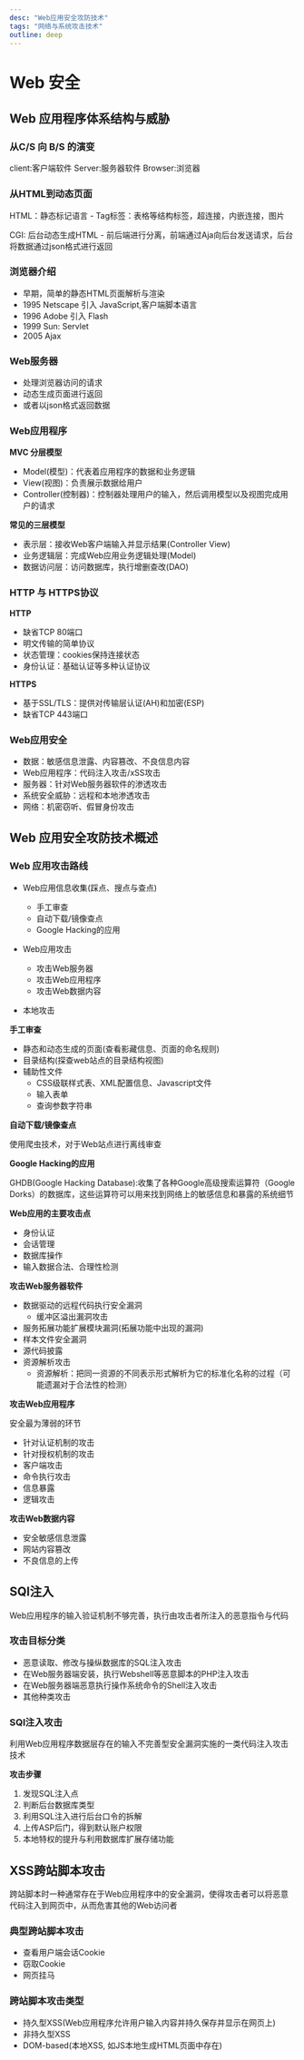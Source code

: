 ```yaml
---
desc: "Web应用安全攻防技术"
tags: "网络与系统攻击技术"
outline: deep
---
```


# Web 安全

## Web 应用程序体系结构与威胁

### 从C/S 向 B/S 的演变

client:客户端软件
Server:服务器软件
Browser:浏览器

### 从HTML到动态页面

HTML：静态标记语言
    - Tag标签：表格等结构标签，超连接，内嵌连接，图片

CGI: 后台动态生成HTML
    - 前后端进行分离，前端通过Aja向后台发送请求，后台将数据通过json格式进行返回

### 浏览器介绍

- 早期，简单的静态HTML页面解析与渲染
- 1995 Netscape 引入 JavaScript,客户端脚本语言
- 1996 Adobe 引入 Flash
- 1999 Sun: Servlet
- 2005 Ajax
  
### Web服务器

- 处理浏览器访问的请求
- 动态生成页面进行返回
- 或者以json格式返回数据

### Web应用程序

**MVC 分层模型**
- Model(模型)：代表着应用程序的数据和业务逻辑
- View(视图)：负责展示数据给用户
- Controller(控制器)：控制器处理用户的输入，然后调用模型以及视图完成用户的请求

**常见的三层模型**
- 表示层：接收Web客户端输入并显示结果(Controller View)
- 业务逻辑层：完成Web应用业务逻辑处理(Model)
- 数据访问层：访问数据库，执行增删查改(DAO) 
### HTTP 与 HTTPS协议

**HTTP**
- 缺省TCP 80端口
- 明文传输的简单协议
- 状态管理：cookies保持连接状态
- 身份认证：基础认证等多种认证协议

**HTTPS**
- 基于SSL/TLS：提供对传输层认证(AH)和加密(ESP)
- 缺省TCP 443端口


### Web应用安全

- 数据：敏感信息泄露、内容篡改、不良信息内容
- Web应用程序：代码注入攻击/xSS攻击
- 服务器：针对Web服务器软件的渗透攻击
- 系统安全威胁：远程和本地渗透攻击
- 网络：机密窃听、假冒身份攻击

## Web 应用安全攻防技术概述

### Web 应用攻击路线
- Web应用信息收集(踩点、搜点与查点)
  - 手工审查
  - 自动下载/镜像查点
  - Google Hacking的应用
  
- Web应用攻击
  - 攻击Web服务器
  - 攻击Web应用程序
  - 攻击Web数据内容
- 本地攻击

**手工审查**
- 静态和动态生成的页面(查看影藏信息、页面的命名规则)
- 目录结构(探查web站点的目录结构视图)
- 辅助性文件
  - CSS级联样式表、XML配置信息、Javascript文件
  - 输入表单
  - 查询参数字符串

**自动下载/镜像查点**

使用爬虫技术，对于Web站点进行离线审查

**Google Hacking的应用**

GHDB(Google Hacking Database):收集了各种Google高级搜索运算符（Google Dorks）的数据库，这些运算符可以用来找到网络上的敏感信息和暴露的系统细节

**Web应用的主要攻击点**
- 身份认证
- 会话管理
- 数据库操作
- 输入数据合法、合理性检测


**攻击Web服务器软件**

- 数据驱动的远程代码执行安全漏洞
  - 缓冲区溢出漏洞攻击
- 服务拓展功能扩展模块漏洞(拓展功能中出现的漏洞)
- 样本文件安全漏洞
- 源代码披露
- 资源解析攻击
  - 资源解析：把同一资源的不同表示形式解析为它的标准化名称的过程（可能遗漏对于合法性的检测）

**攻击Web应用程序**

安全最为薄弱的环节

- 针对认证机制的攻击
- 针对授权机制的攻击
- 客户端攻击
- 命令执行攻击
- 信息暴露
- 逻辑攻击

**攻击Web数据内容**
- 安全敏感信息泄露
- 网站内容篡改
- 不良信息的上传


## SQl注入

Web应用程序的输入验证机制不够完善，执行由攻击者所注入的恶意指令与代码

### 攻击目标分类

- 恶意读取、修改与操纵数据库的SQL注入攻击
- 在Web服务器端安装，执行Webshell等恶意脚本的PHP注入攻击
- 在Web服务器端恶意执行操作系统命令的Shell注入攻击
- 其他种类攻击

### SQl注入攻击

利用Web应用程序数据层存在的输入不完善型安全漏洞实施的一类代码注入攻击技术

**攻击步骤**
1. 发现SQL注入点
2. 判断后台数据库类型
3. 利用SQL注入进行后台口令的拆解
4. 上传ASP后门，得到默认账户权限
5. 本地特权的提升与利用数据库扩展存储功能


## XSS跨站脚本攻击

跨站脚本时一种通常存在于Web应用程序中的安全漏洞，使得攻击者可以将恶意代码注入到网页中，从而危害其他的Web访问者

### 典型跨站脚本攻击

- 查看用户端会话Cookie
- 窃取Cookie
- 网页挂马

### 跨站脚本攻击类型
- 持久型XSS(Web应用程序允许用户输入内容并持久保存并显示在网页上)
- 非持久型XSS
- DOM-based(本地XSS, 如JS本地生成HTML页面中存在)

